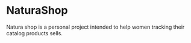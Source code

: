 # NaturaShop

Natura shop is a personal project intended to help women tracking their catalog products sells.

